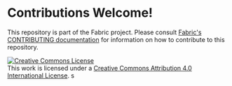 # Contributions Welcome!

This repository is part of the Fabric project.
Please consult [Fabric's CONTRIBUTING documentation](http://nerthus-fabric.readthedocs.io/en/latest/CONTRIBUTING.html) for information on how to contribute to this repository.

<a rel="license" href="http://creativecommons.org/licenses/by/4.0/"><img alt="Creative Commons License" style="border-width:0" src="https://i.creativecommons.org/l/by/4.0/88x31.png" /></a><br />This work is licensed under a <a rel="license" href="http://creativecommons.org/licenses/by/4.0/">Creative Commons Attribution 4.0 International License</a>.
s
